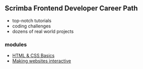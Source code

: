 ## Scrimba Frontend Developer Career Path
* top-notch tutorials
* coding challenges
* dozens of real world projects

### modules
- [HTML & CSS Basics](module_02/step_01/README.md)
- [Making websites interactive](module_03/step_01/notes/README.md) 
